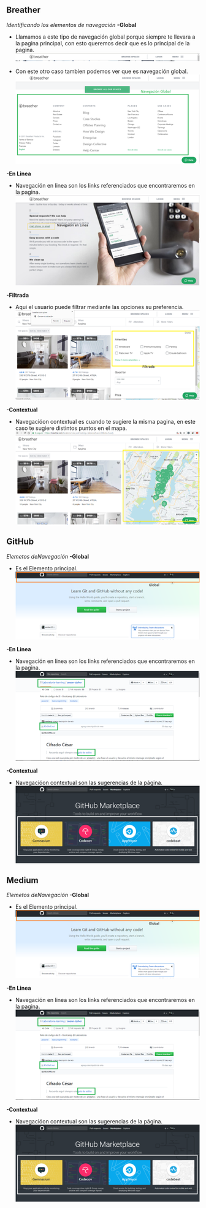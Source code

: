 ## Breather
*Identificando los elementos de navegación*
**-Global** 
- Llamamos a este tipo de navegación global porque siempre te llevara a la pagina principal, con esto queremos decir que es lo principal de la pagina.
![Global](assets/breather/global.png)

- Con este otro caso tambien podemos ver que es navegación global.
![Global](assets/breather/footer.png)

**-En Linea**
- Navegación en linea son los links referenciados que encontraremos en la pagina.
![Linea](assets/breather/linea.png)

**-Filtrada**
- Aqui el usuario puede filtrar mediante las opciones su preferencia.
![Filtrada](assets/breather/filtros.png)

**-Contextual**
- Navegacióon contextual es cuando te sugiere la misma pagina, en este caso te sugiere distintos puntos en el mapa.
![Contextual](assets/breather/contex.png)


## GitHub
*Elemetos deNavegación*
**-Global** 
- Es el Elemento principal.
![Global](assets/breather/gitglobal.png)

**-En Linea**
- Navegación en linea son los links referenciados que encontraremos en la pagina.
![Linea](assets/breather/gitlinea.png)

**-Contextual**
- Navegacióon contextual son las sugerencias de la página.
![Contextual](assets/breather/contexgit.png)

## Medium
*Elemetos deNavegación*
**-Global** 
- Es el Elemento principal.
![Global](assets/breather/gitglobal.png)

**-En Linea**
- Navegación en linea son los links referenciados que encontraremos en la pagina.
![Linea](assets/breather/gitlinea.png)

**-Contextual**
- Navegacióon contextual son las sugerencias de la página.
![Contextual](assets/breather/contexgit.png)


